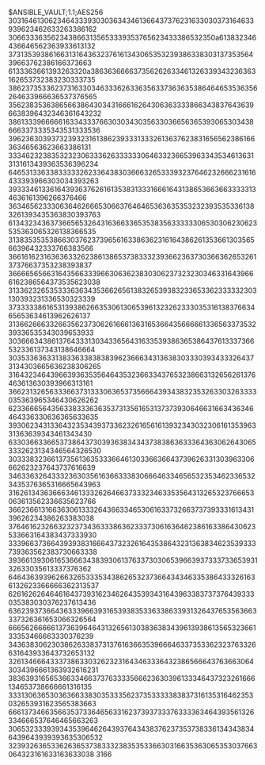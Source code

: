 $ANSIBLE_VAULT;1.1;AES256
30316461306234643339303036343461366437376231633030373164633939623462633263386162
3066333635623438663135653339353765623433386532350a613832346436646562363933613132
37313539386166313164363237616134306535323938633830313735356439663762386166373663
6133363661393263320a386363666637356262633461326339343236363162653732383230333735
38623735336237316330346333626336356337363635386464653536356264633966636537376565
35623835363865663864303431666162643063633338663438376436396638396432346361643232
38613339666661633433376630303430356330366563653930653034386663373335343531333536
39623630393732393231613862393331333261363762383165656238616636346563623663386131
33346232383532323063336263333330646332366539633435346136313131613439363536396234
64653133633833333262336438303666326533393237646232666231616433393966303034393263
39333461336164393637626161353831333166616431386536636633333134636161396266376466
36346562333063646266653066376464653636353532323935353361383261393435363830393763
61343234363736656532643163663365353835633333306530306230623535363065326138366535
31383535353866303762373965616338636231616438626135366130356566396432333766383566
36616162316363633262386138653738333239366236373036636265326137376637353238393837
36666565663164356633396630636238303062373232303463316439666162386564373535623038
31336232653533363634353662656138326539383233653362333332303130393231336530323339
37333338616531393862663530613065396132326233303531613837663465653634613962626137
31366266633266356237306261666136316536643566666133656337353239336535343039653933
30366634386137643331303433656431633539386365386437613337366532336137343138646664
30353363633138336338383839623666343136383033303934333264373134303665636238306265
31643234643966393635356464353236633437653238663132656261376463613630393966313161
36623132656333663731333063653735666439343832353263303263333035363965346430626262
62336665643563383336363537313561653137373930646631663436346464336330636365633635
39306234313364323534393733623261656161393234303230616135396331363639343461343430
63303663366537386437303936383434373838636333643630626430653332623134346564326530
30333832366137356136353336646130336636643739626331303963306662623237643737616639
34633632643332363035616366333830666463346565323534623365323435376365316665643963
31626134363666346133326264663733323463353564313265323766653063613562336635623766
36623661316636306133326436633465306163373266373739333161343139626234386263383038
37646162326632323734363338636233373061636462386163386430623533663164383437333930
33396637366439393831666437323261643538643231363834623539333739363562383730663338
39366139306165366634383930613763373030653966393733373365393132633035613337376362
64643639396266326533353438626532373664343463353864333261636132623366666362313537
62616262646461643739316234626435393431643963383737376439333035383030376237613436
63623937366436333966393165393835336338633931326437653563663337326361653066326564
66656266666137363964643132656130383638343961393861356532366133353466663330376239
34363830623038626338373137616366353966646337353362323763326631643933643732653132
32613466643337386330326232316434633364323865666437636630643034396661363932616231
38363931656536633466373763333566623630396133346437323261666134653738666661316135
33313063653036366338303533356237353333383837316135316462353032653931623565383663
66613734663566353733646563316237393733376333363464393561326334666537646465663263
30653233393934353964626439376434383762373537383361343438346439643939393635306532
32393263653362636537383332383535336630316635363065353037663064323161633163633038
3166
